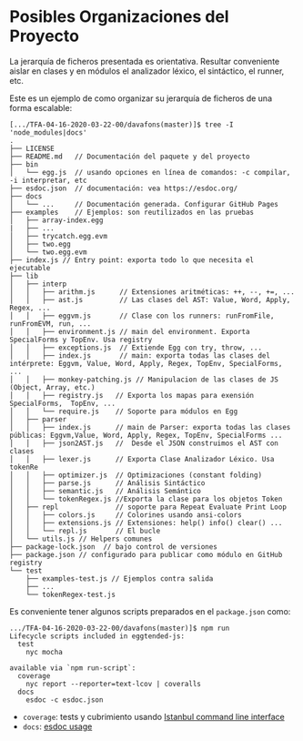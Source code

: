 # Posibles Organizaciones del Proyecto

La jerarquía de ficheros presentada es orientativa.
Resultar conveniente aislar en clases y en módulos 
el analizador léxico, el sintáctico, el runner, etc.

Este es un ejemplo de como organizar su jerarquía de ficheros de una forma escalable:

```
[.../TFA-04-16-2020-03-22-00/davafons(master)]$ tree -I 'node_modules|docs'
.
├── LICENSE
├── README.md   // Documentación del paquete y del proyecto
├── bin
│   └── egg.js  // usando opciones en línea de comandos: -c compilar, -i interpretar, etc
├── esdoc.json  // documentación: vea https://esdoc.org/
├── docs
│   └── ...     // Documentación generada. Configurar GitHub Pages 
├── examples    // Ejemplos: son reutilizados en las pruebas
│   ├── array-index.egg
|   ├── ... 
│   ├── trycatch.egg.evm
│   ├── two.egg
│   └── two.egg.evm
├── index.js // Entry point: exporta todo lo que necesita el ejecutable
├── lib
│   ├── interp
│   │   ├── arithm.js      // Extensiones aritméticas: ++, --, +=, ...
│   │   ├── ast.js         // Las clases del AST: Value, Word, Apply, Regex, ...
│   │   ├── eggvm.js       // Clase con los runners: runFromFile, runFromEVM, run, ...
│   │   ├── environment.js // main del environment. Exporta  SpecialForms y TopEnv. Usa registry
│   │   ├── exceptions.js  // Extiende Egg con try, throw, ...
│   │   ├── index.js       // main: exporta todas las clases del intérprete: Eggvm, Value, Word, Apply, Regex, TopEnv, SpecialForms, ...
│   │   ├── monkey-patching.js // Manipulacion de las clases de JS (Object, Array, etc.)
│   │   ├── registry.js   // Exporta los mapas para exensión SpecialForms,  TopEnv, ...  
│   │   └── require.js    // Soporte para módulos en Egg
│   ├── parser
│   │   ├── index.js      // main de Parser: exporta todas las clases públicas: Eggvm,Value, Word, Apply, Regex, TopEnv, SpecialForms ...
│   │   ├── json2AST.js   //  Desde el JSON construimos el AST con clases
│   │   ├── lexer.js      // Exporta Clase Analizador Léxico. Usa tokenRe
│   │   ├── optimizer.js  // Optimizaciones (constant folding)
│   │   ├── parse.js      // Análisis Sintáctico
│   │   ├── semantic.js   // Análisis Semántico
│   │   └── tokenRegex.js //Exporta la clase para los objetos Token 
│   ├── repl              // soporte para Repeat Evaluate Print Loop
│   │   ├── colors.js     // Colorines usando ansi-colors 
│   │   ├── extensions.js // Extensiones: help() info() clear() ...
│   │   └── repl.js       // El bucle
│   └── utils.js // Helpers comunes
├── package-lock.json  // bajo control de versiones
├── package.json // configurado para publicar como módulo en GitHub registry
└── test
    ├── examples-test.js // Ejemplos contra salida
    ├── ...   
    └── tokenRegex-test.js 
```

Es conveniente tener algunos scripts preparados en el `package.json` 
como:

```
.../TFA-04-16-2020-03-22-00/davafons(master)]$ npm run
Lifecycle scripts included in eggtended-js:
  test
    nyc mocha

available via `npm run-script`:
  coverage
    nyc report --reporter=text-lcov | coveralls
  docs
    esdoc -c esdoc.json
```

- `coverage`: tests y cubrimiento usando [Istanbul command line interface](https://github.com/istanbuljs/nyc)
- `docs`: [esdoc usage](https://esdoc.org/manual/usage.html)
